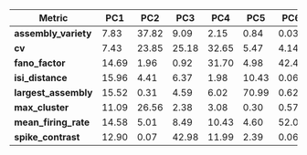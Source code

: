 | Metric | PC1 | PC2 | PC3 | PC4 | PC5 | PC6 |
| --- | --- | --- | --- | --- | --- | --- |
| **assembly\_variety** | 7.83 | 37.82 | 9.09 | 2.15 | 0.84 | 0.03 |
| **cv** | 7.43 | 23.85 | 25.18 | 32.65 | 5.47 | 4.14 |
| **fano\_factor** | 14.69 | 1.96 | 0.92 | 31.70 | 4.98 | 42.49 |
| **isi\_distance** | 15.96 | 4.41 | 6.37 | 1.98 | 10.43 | 0.06 |
| **largest\_assembly** | 15.52 | 0.31 | 4.59 | 6.02 | 70.99 | 0.62 |
| **max\_cluster** | 11.09 | 26.56 | 2.38 | 3.08 | 0.30 | 0.57 |
| **mean\_firing\_rate** | 14.58 | 5.01 | 8.49 | 10.43 | 4.60 | 52.03 |
| **spike\_contrast** | 12.90 | 0.07 | 42.98 | 11.99 | 2.39 | 0.06 |
